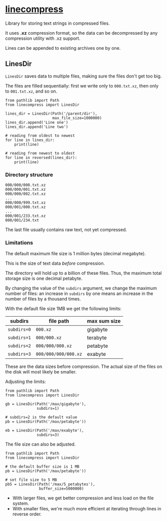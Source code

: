 # [linecompress](https://github.com/rtmigo/linecompress_py#readme)

Library for storing text strings in compressed files.

It uses **.xz** compression format, so the data can be decompressed by any
compression utility with .xz support.

Lines can be appended to existing archives one by one.

## LinesDir

`LinesDir` saves data to multiple files, making sure the files don't get too
big.

The files are filled sequentially: first we write only to `000.txt.xz`, then 
only to `001.txt.xz`, and so on.


```python3
from pathlib import Path
from linecompress import LinesDir

lines_dir = LinesDir(Path('/parent/dir'),
                     max_file_size=1000000)
lines_dir.append('Line one')
lines_dir.append('Line two')

# reading from oldest to newest
for line in lines_dir:
    print(line)

# reading from newest to oldest
for line in reversed(lines_dir):
    print(line)
```

### Directory structure

```
000/000/000.txt.xz 
000/000/001.txt.xz 
000/000/002.txt.xz 
...
000/000/999.txt.xz 
000/001/000.txt.xz
...
000/001/233.txt.xz 
000/001/234.txt 
```

The last file usually contains raw text, not yet compressed.

### Limitations

The default maximum file size is 1 million bytes (decimal megabyte).

This is the size of text data *before* compression.

The directory will hold up to a billion of these files. Thus, the maximum total
storage size is one decimal petabyte.

By changing the value of the `subdirs` argument, we change the maximum number of
files: an increase in `subdirs` by one means an increase in the number of 
files by a thousand times.

With the default file size 1MB we get the following limits:


| subdirs     | file path            | max sum size |
|-------------|----------------------|--------------|
| `subdirs=0` | `000.xz`             | gigabyte     |
| `subdirs=1` | `000/000.xz`         | terabyte     |
| `subdirs=2` | `000/000/000.xz`     | petabyte     |
| `subdirs=3` | `000/000/000/000.xz` | exabyte      |

These are the data sizes before compression. The actual size of the files on 
the disk will most likely be smaller.

Adjusting the limits:

```python3
from pathlib import Path
from linecompress import LinesDir

gb = LinesDir(Path('/max/gigabyte'),
              subdirs=1)

# subdirs=2 is the default value
pb = LinesDir(Path('/max/petabyte'))

eb = LinesDir(Path('/max/exabyte'),
              subdirs=3)
```

The file size can also be adjusted.

```python3
from pathlib import Path
from linecompress import LinesDir

# the default buffer size is 1 MB
pb = LinesDir(Path('/max/petabyte'))

# set file size to 5 MB
pb5 = LinesDir(Path('/max/5_petabytes'),
               buffer_size=5000000)
```

* With larger files, we get better compression and less load on the file system.
* With smaller files, we're much more efficient at iterating through lines in 
  reverse order.